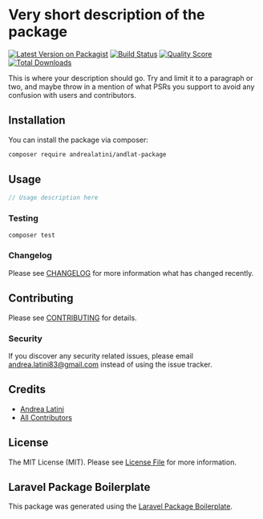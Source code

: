 # Very short description of the package

[![Latest Version on Packagist](https://img.shields.io/packagist/v/andrealatini/andlat-package.svg?style=flat-square)](https://packagist.org/packages/andrealatini/andlat-package)
[![Build Status](https://img.shields.io/travis/andrealatini/andlat-package/master.svg?style=flat-square)](https://travis-ci.org/andrealatini/andlat-package)
[![Quality Score](https://img.shields.io/scrutinizer/g/andrealatini/andlat-package.svg?style=flat-square)](https://scrutinizer-ci.com/g/andrealatini/andlat-package)
[![Total Downloads](https://img.shields.io/packagist/dt/andrealatini/andlat-package.svg?style=flat-square)](https://packagist.org/packages/andrealatini/andlat-package)

This is where your description should go. Try and limit it to a paragraph or two, and maybe throw in a mention of what PSRs you support to avoid any confusion with users and contributors.

## Installation

You can install the package via composer:

```bash
composer require andrealatini/andlat-package
```

## Usage

``` php
// Usage description here
```

### Testing

``` bash
composer test
```

### Changelog

Please see [CHANGELOG](CHANGELOG.md) for more information what has changed recently.

## Contributing

Please see [CONTRIBUTING](CONTRIBUTING.md) for details.

### Security

If you discover any security related issues, please email andrea.latini83@gmail.com instead of using the issue tracker.

## Credits

- [Andrea Latini](https://github.com/andrealatini)
- [All Contributors](../../contributors)

## License

The MIT License (MIT). Please see [License File](LICENSE.md) for more information.

## Laravel Package Boilerplate

This package was generated using the [Laravel Package Boilerplate](https://laravelpackageboilerplate.com).